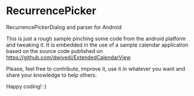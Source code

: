 RecurrencePicker
================

RecurrencePickerDialog and parser for Android

This is just a rough sample pinching some code from the android platform and tweaking it.
It is embedded in the use of a sample calendar application based on the source code published on https://github.com/dwivedi/ExtendedCalendarView

Please, feel free to contribute, improve it, use it in whatever you want and share your knowledge to help others.

Happy coding!
:)
